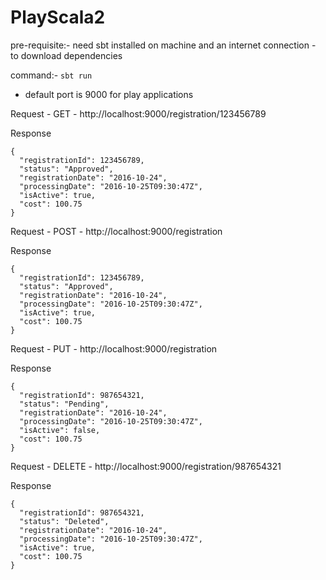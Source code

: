 # PlayScala2

pre-requisite:- need sbt installed on machine and an internet connection - to download dependencies

command:- ```sbt run``` 
  - default port is 9000 for play applications

Request - GET - http://localhost:9000/registration/123456789

Response
```
{
  "registrationId": 123456789,
  "status": "Approved",
  "registrationDate": "2016-10-24",
  "processingDate": "2016-10-25T09:30:47Z",
  "isActive": true,
  "cost": 100.75
}
```

Request - POST - http://localhost:9000/registration

Response
```
{
  "registrationId": 123456789,
  "status": "Approved",
  "registrationDate": "2016-10-24",
  "processingDate": "2016-10-25T09:30:47Z",
  "isActive": true,
  "cost": 100.75
}
```

Request - PUT - http://localhost:9000/registration

Response
```
{
  "registrationId": 987654321,
  "status": "Pending",
  "registrationDate": "2016-10-24",
  "processingDate": "2016-10-25T09:30:47Z",
  "isActive": false,
  "cost": 100.75
}
```

Request - DELETE - http://localhost:9000/registration/987654321

Response
```
{
  "registrationId": 987654321,
  "status": "Deleted",
  "registrationDate": "2016-10-24",
  "processingDate": "2016-10-25T09:30:47Z",
  "isActive": true,
  "cost": 100.75
}
```

